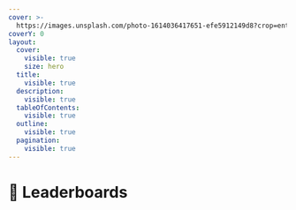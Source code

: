 ```yaml
---
cover: >-
  https://images.unsplash.com/photo-1614036417651-efe5912149d8?crop=entropy&cs=srgb&fm=jpg&ixid=M3wxOTcwMjR8MHwxfHNlYXJjaHw0fHx0cm9waHl8ZW58MHx8fHwxNzE5MTczNzc3fDA&ixlib=rb-4.0.3&q=85
coverY: 0
layout:
  cover:
    visible: true
    size: hero
  title:
    visible: true
  description:
    visible: true
  tableOfContents:
    visible: true
  outline:
    visible: true
  pagination:
    visible: true
---
```


# 🏁 Leaderboards

